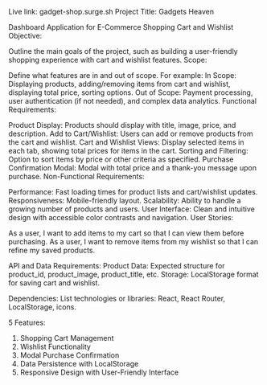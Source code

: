 Live link: gadget-shop.surge.sh
Project Title: Gadgets Heaven

Dashboard Application for E-Commerce Shopping Cart and Wishlist
Objective:

Outline the main goals of the project, such as building a user-friendly shopping experience with cart and wishlist features.
Scope:

Define what features are in and out of scope. For example:
In Scope: Displaying products, adding/removing items from cart and wishlist, displaying total price, sorting options.
Out of Scope: Payment processing, user authentication (if not needed), and complex data analytics.
Functional Requirements:

Product Display:
Products should display with title, image, price, and description.
Add to Cart/Wishlist:
Users can add or remove products from the cart and wishlist.
Cart and Wishlist Views:
Display selected items in each tab, showing total prices for items in the cart.
Sorting and Filtering:
Option to sort items by price or other criteria as specified.
Purchase Confirmation Modal:
Modal with total price and a thank-you message upon purchase.
Non-Functional Requirements:

Performance: Fast loading times for product lists and cart/wishlist updates.
Responsiveness: Mobile-friendly layout.
Scalability: Ability to handle a growing number of products and users.
User Interface: Clean and intuitive design with accessible color contrasts and navigation.
User Stories:

As a user, I want to add items to my cart so that I can view them before purchasing.
As a user, I want to remove items from my wishlist so that I can refine my saved products.

API and Data Requirements:
Product Data: Expected structure for product_id, product_image, product_title, etc.
Storage: LocalStorage format for saving cart and wishlist.

Dependencies:
List technologies or libraries: React, React Router, LocalStorage, icons.

5 Features:
1. Shopping Cart Management
2. Wishlist Functionality
3. Modal Purchase Confirmation
4. Data Persistence with LocalStorage
5. Responsive Design with User-Friendly Interface
